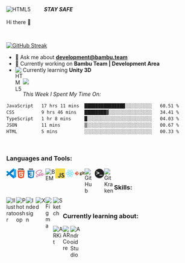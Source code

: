 
<img align="left" alt="HTML5" width="100px" src="https://bambu.team/L77cc_emoji.png"/> <strong>*STAY SAFE*</strong>
<br />
<br />
Hi there 👋

<br />

[![GitHub Streak](http://github-readme-streak-stats.herokuapp.com?user=BambuTeam&theme=gotham&date_format=%5BY%20%5DM%20j)](https://git.io/streak-stats)

- 💬 Ask me about <strong>development@bambu.team</strong>
- 🔭 Currently working on <strong>Bambu Team | Development Area</strong>
- Currently learning   <strong>Unity 3D</strong><img align="left" alt="HTML5" width="20px" src="https://cdn.svgporn.com/logos/unity.svg" />


<img height="180em" src="https://github-readme-stats.vercel.app/api/top-langs/?username=BambuTeam&layout=compact&theme=dark" />

*This Week I Spent My Time On:*
<!--START_SECTION:waka-->

```txt
JavaScript   17 hrs 11 mins  ███████████████░░░░░░░░░░   60.51 %
CSS          9 hrs 46 mins   ████████▓░░░░░░░░░░░░░░░░   34.41 %
TypeScript   1 hr 8 mins     █░░░░░░░░░░░░░░░░░░░░░░░░   04.03 %
JSON         11 mins         ▒░░░░░░░░░░░░░░░░░░░░░░░░   00.67 %
HTML         5 mins          ░░░░░░░░░░░░░░░░░░░░░░░░░   00.33 %
```

<!--END_SECTION:waka-->

<br />

### Languages and Tools:

<img align="left" alt="Visual Studio Code" width="26px" src="https://raw.githubusercontent.com/github/explore/80688e429a7d4ef2fca1e82350fe8e3517d3494d/topics/visual-studio-code/visual-studio-code.png" />
<img align="left" alt="HTML5" width="26px" src="https://raw.githubusercontent.com/github/explore/80688e429a7d4ef2fca1e82350fe8e3517d3494d/topics/html/html.png" />
<img align="left" alt="CSS3" width="26px" src="https://raw.githubusercontent.com/github/explore/80688e429a7d4ef2fca1e82350fe8e3517d3494d/topics/css/css.png" />
<img align="left" alt="Sass" width="26px" src="https://raw.githubusercontent.com/github/explore/80688e429a7d4ef2fca1e82350fe8e3517d3494d/topics/sass/sass.png" />
<img align="left" alt="BEM" width="26px" src="http://getbem.com/assets/b_.svg" />
<img align="left" alt="JavaScript" width="26px" src="https://raw.githubusercontent.com/github/explore/80688e429a7d4ef2fca1e82350fe8e3517d3494d/topics/javascript/javascript.png" />
<img align="left" alt="React" width="26px" src="https://raw.githubusercontent.com/github/explore/80688e429a7d4ef2fca1e82350fe8e3517d3494d/topics/react/react.png" />
<img align="left" alt="Git" width="26px" src="https://raw.githubusercontent.com/github/explore/80688e429a7d4ef2fca1e82350fe8e3517d3494d/topics/git/git.png" />
<img align="left" alt="GitHub" width="26px" src="https://avatars.githubusercontent.com/u/9919?s=200&v=4" />
<img align="left" alt="Terminal" width="26px" src="https://raw.githubusercontent.com/github/explore/80688e429a7d4ef2fca1e82350fe8e3517d3494d/topics/terminal/terminal.png" />
<img align="left" alt="Git Kraken" width="26px" src="https://cdn.svgporn.com/logos/gitkraken.svg" />
<br />

### Skills:

<img align="left" alt="Illustrator" width="26px" src="https://helpx.adobe.com/content/dam/help/mnemonics/ai_cc_app_RGB.svg" />
<img align="left" alt="Photoshop" width="26px" src="https://cdn.worldvectorlogo.com/logos/photoshop-cc-4.svg" />
<img align="left" alt="Indesign" width="26px" src="https://helpx.adobe.com/content/dam/help/mnemonics/id_cc_app_RGB.svg" />
<img align="left" alt="Xd" width="26px" src="https://cdn.worldvectorlogo.com/logos/adobe-xd-1.svg" />
<img align="left" alt="Figma" width="20px" src="https://cdn.svgporn.com/logos/figma.svg" />
<img align="left" alt="Sketch" width="26px" src="https://cdn.svgporn.com/logos/sketch.svg" />
<br />

### Currently learning about:
<img align="left" alt="ARKit" width="26px" src="https://developer.apple.com/assets/elements/icons/arkit/arkit-96x96_2x.png" />
<img align="left" alt="ARCore" width="20px" src="https://arvr.google.com/static/images/arcore/arcore_logo_icon.svg" />
<img align="left" alt="AndroidStudio" width="26px" src="https://2.bp.blogspot.com/-tzm1twY_ENM/XlCRuI0ZkRI/AAAAAAAAOso/BmNOUANXWxwc5vwslNw3WpjrDlgs9PuwQCLcBGAsYHQ/s1600/pasted%2Bimage%2B0.png" />




